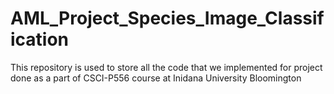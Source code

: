 # AML_Project_Species_Image_Classification
This repository is used to store all the code that we implemented for project done as a part of CSCI-P556 course at Inidana University Bloomington
